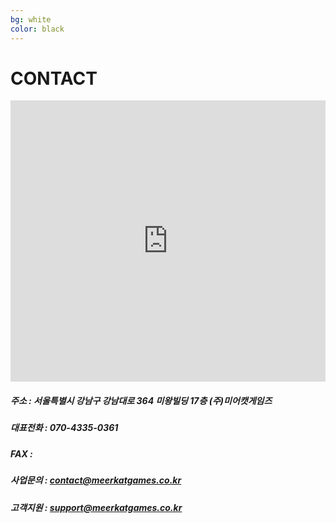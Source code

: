 ```yaml
---
bg: white
color: black
---
```


# CONTACT

<iframe src="https://www.google.com/maps/embed?pb=!1m18!1m12!1m3!1d1582.7612505906102!2d127.02859328696883!3d37.495592997464044!2m3!1f0!2f0!3f0!3m2!1i1024!2i768!4f13.1!3m3!1m2!1s0x0%3A0x0!2zMzfCsDI5JzQ0LjEiTiAxMjfCsDAxJzQ1LjciRQ!5e0!3m2!1sko!2skr!4v1533521760110" align=center width="100%" height="450" frameborder="0" style="border:0" allowfullscreen></iframe>

##### 주소 : 서울특별시 강남구 강남대로 364 미왕빌딩 17층 (주)미어캣게임즈
##### 대표전화 : 070-4335-0361
##### FAX : 
##### 사업문의 : contact@meerkatgames.co.kr
##### 고객지원 : support@meerkatgames.co.kr
